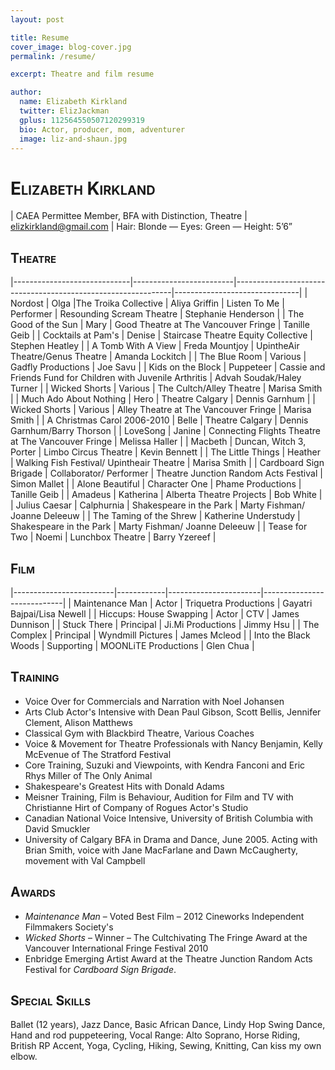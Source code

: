 ```yaml
---
layout: post

title: Resume
cover_image: blog-cover.jpg
permalink: /resume/

excerpt: Theatre and film resume

author:
  name: Elizabeth Kirkland
  twitter: ElizJackman
  gplus: 112564550507120299319
  bio: Actor, producer, mom, adventurer
  image: liz-and-shaun.jpg
---
```


<style>
h1, h2 { font-variant: small-caps; }
article .container>header, article .container>section, article .container>footer {
margin: 0 4em;
}
td { vertical-align: top; padding: 0.5em; }

/* Columns widths of a four-column table. */
table td:nth-child(1) { width: 30%; }
table td:nth-child(2) { width: 20%; }
table td:nth-child(3) { width: 30%; }
table td:nth-child(4) { width: 20%; }
</style>

Elizabeth Kirkland
================================================================================

| CAEA Permittee Member, BFA with Distinction, Theatre
| elizkirkland@gmail.com
| Hair: Blonde &mdash; Eyes: Green &mdash; Height: 5’6”

Theatre
--------------------------------------------------------------------------------

|-----------------------------|-------------------------|--------------------------------------------------------------|-------------------------------|
| Nordost                     | Olga                    |The Troika Collective                                         | Aliya Griffin
| Listen To Me                | Performer               | Resounding Scream Theatre                                    | Stephanie Henderson           |
| The Good of the Sun         | Mary                    | Good Theatre at The Vancouver Fringe                         | Tanille Geib                  |
| Cocktails at Pam's          | Denise                  | Staircase Theatre Equity Collective                          | Stephen Heatley               |
| A Tomb With A View          | Freda Mountjoy          | UpintheAir Theatre/Genus Theatre                             | Amanda Lockitch               |
| The Blue Room               | Various                 | Gadfly Productions                                           | Joe Savu                      |
| Kids on the Block           | Puppeteer               | Cassie and Friends Fund for Children with Juvenile Arthritis | Advah Soudak/Haley Turner     |
| Wicked Shorts               | Various                 | The Cultch/Alley Theatre                                     | Marisa Smith                  |
| Much Ado About Nothing      | Hero                    | Theatre Calgary                                              | Dennis Garnhum                |
| Wicked Shorts               | Various                 | Alley Theatre at The Vancouver Fringe                        | Marisa Smith                  |
| A Christmas Carol 2006-2010 | Belle                   | Theatre Calgary                                              | Dennis Garnhum/Barry Thorson  |
| LoveSong                    | Janine                  | Connecting Flights Theatre at The Vancouver Fringe           | Melissa Haller                |
| Macbeth                     | Duncan, Witch 3, Porter | Limbo Circus Theatre                                         | Kevin Bennett                 |
| The Little Things           | Heather                 | Walking Fish Festival/ Upintheair Theatre                    | Marisa Smith                  |
| Cardboard Sign Brigade      | Collaborator/ Performer | Theatre Junction Random Acts Festival                        | Simon Mallet                  |
| Alone Beautiful             | Character One           | Phame Productions                                            | Tanille Geib                  |
| Amadeus                     | Katherina               | Alberta Theatre Projects                                     | Bob White                     |
| Julius Caesar               | Calphurnia              | Shakespeare in the Park                                      | Marty Fishman/ Joanne Deleeuw |
| The Taming of the Shrew     | Katherine Understudy    | Shakespeare in the Park                                      | Marty Fishman/ Joanne Deleeuw |
| Tease for Two               | Noemi                   | Lunchbox Theatre                                             | Barry Yzereef                 |

Film
--------------------------------------------------------------------------------

|-------------------------|------------|-----------------------|----------------------------|
| Maintenance Man         | Actor      | Triquetra Productions | Gayatri Bajpai/Lisa Newell |
| Hiccups: House Swapping | Actor      | CTV                   | James Dunnison             |
| Stuck There             | Principal  | Ji.Mi Productions     | Jimmy Hsu                  |
| The Complex             | Principal  | Wyndmill Pictures     | James Mcleod               |
| Into the Black Woods    | Supporting | MOONLiTE Productions  | Glen Chua                  |

Training
--------------------------------------------------------------------------------

+ Voice Over for Commercials and Narration with Noel Johansen
+ Arts Club Actor's Intensive with Dean Paul Gibson, Scott Bellis, Jennifer Clement, Alison Matthews
+ Classical Gym with Blackbird Theatre, Various Coaches
+ Voice & Movement for Theatre Professionals with Nancy Benjamin, Kelly McEvenue of The Stratford Festival
+ Core Training, Suzuki and Viewpoints, with Kendra Fanconi and Eric Rhys Miller of The Only Animal
+ Shakespeare's Greatest Hits with Donald Adams
+ Meisner Training, Film is Behaviour, Audition for Film and TV with Christianne Hirt of Company of Rogues Actor's Studio
+ Canadian National Voice Intensive, University of British Columbia with David Smuckler
+ University of Calgary BFA in Drama and Dance, June 2005. Acting with Brian Smith, voice with Jane MacFarlane and Dawn McCaugherty, movement with Val Campbell

Awards
--------------------------------------------------------------------------------

+ *Maintenance Man* – Voted Best Film – 2012 Cineworks Independent Filmmakers Society's
+ *Wicked Shorts* – Winner – The Cultchivating The Fringe Award at the Vancouver International Fringe Festival 2010
+ Enbridge Emerging Artist Award at the Theatre Junction Random Acts Festival for *Cardboard Sign Brigade*.

Special Skills
--------------------------------------------------------------------------------

Ballet (12 years), Jazz Dance, Basic African Dance, Lindy Hop Swing Dance, Hand and rod puppeteering, Vocal Range: Alto Soprano, Horse Riding, British RP Accent, Yoga, Cycling, Hiking, Sewing, Knitting, Can kiss my own elbow.
